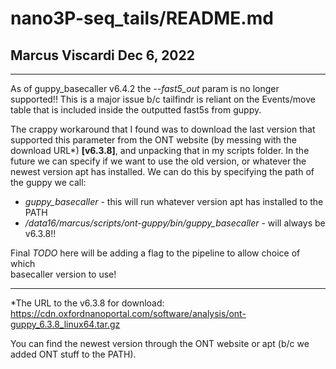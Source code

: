 # nano3P-seq_tails/README.md
## Marcus Viscardi     Dec 6, 2022
***
As of guppy_basecaller v6.4.2 the *--fast5_out* param is no longer supported!!
This is a major issue b/c tailfindr is reliant on the Events/move table that
is included inside the outputted fast5s from guppy.

The crappy workaround that I found was to download the last version that supported
this parameter from the ONT website (by messing with the download URL*) **[v6.3.8]**,
and unpacking that in my scripts folder. In the future we can specify if we want
to use the old version, or whatever the newest version apt has installed. We can
do this by specifying the path of the guppy we call:

- *guppy_basecaller* - this will run whatever version apt has installed to the PATH
- */data16/marcus/scripts/ont-guppy/bin/guppy_basecaller* - will always be v6.3.8!!

Final *TODO* here will be adding a flag to the pipeline to allow choice of which\
basecaller version to use!
***
*The URL to the v6.3.8 for download:
https://cdn.oxfordnanoportal.com/software/analysis/ont-guppy_6.3.8_linux64.tar.gz

You can find the newest version through the ONT website or apt (b/c we added ONT
stuff to the PATH).

